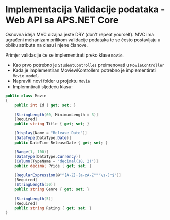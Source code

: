 ﻿# Implementacija Validacije podataka - Web API sa APS.NET Core 

Osnovna ideja MVC dizajna jeste DRY (don't repeat yourself). MVC ima ugrađeni mehanizam prilikom validacije 
podataka te se često postavljaju u obliku atributa na clasu i njene članove.

Primjer validacije će se implementirati preko klase `movie`.
- Kao prvo potrebno je `StudentControlles` preimenovati u `MovieController`
- Kada je implementiran MoviewKontrollers potrebno je implementirati `Movie model`.
- Napraviti novi folder u projektu `Movie`
- Implemntirati sljedeću klasu:

```cs
public class Movie
{
    public int Id { get; set; }

    [StringLength(60, MinimumLength = 3)]
    [Required]
    public string Title { get; set; }

    [Display(Name = "Release Date")]
    [DataType(DataType.Date)]
    public DateTime ReleaseDate { get; set; }

    [Range(1, 100)]
    [DataType(DataType.Currency)]
    [Column(TypeName = "decimal(18, 2)")]
    public decimal Price { get; set; }

    [RegularExpression(@"^[A-Z]+[a-zA-Z""'\s-]*$")]
    [Required]
    [StringLength(30)]
    public string Genre { get; set; }

    [StringLength(5)]
    [Required]
    public string Rating { get; set; }
}
```





